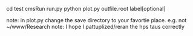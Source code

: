 cd test 
cmsRun run.py
python plot.py outfile.root label[optional]

note: in plot.py change the save directory to your favortie place. e.g. not ~/www/Research 
note: I hope I pattuplized/reran the hps taus correctly
